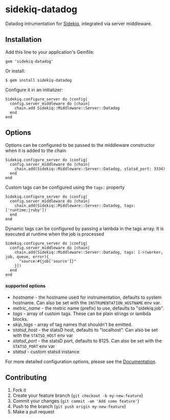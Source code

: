 sidekiq-datadog
=============

Datadog intrumentation for [Sidekiq](https://github.com/mperham/sidekiq), integrated via server middleware.

## Installation

Add this line to your application's Gemfile:

    gem 'sidekiq-datadog'

Or install:

    $ gem install sidekiq-datadog

Configure it in an initializer:

    Sidekiq.configure_server do |config|
      config.server_middleware do |chain|
        chain.add Sidekiq::Middleware::Server::Datadog
      end
    end

## Options

Options can be configured to be passed to the middleware constructor when it is added to the
chain

    Sidekiq.configure_server do |config|
      config.server_middleware do |chain|
        chain.add(Sidekiq::Middleware::Server::Datadog, statsd_port: 3334)
      end
    end

Custom tags can be configured using the `tags:` property

    Sidekiq.configure_server do |config|
      config.server_middleware do |chain|
        chain.add(Sidekiq::Middleware::Server::Datadog, tags: ['runtime:jruby'])
      end
    end

Dynamic tags can be configured by passing a lambda in the tags array. It is
executed at runtime when the job is processed

    Sidekiq.configure_server do |config|
      config.server_middleware do |chain|
        chain.add(Sidekiq::Middleware::Server::Datadog, tags: [->(worker, job, queue, error){
          "source:#{job['source']}"
        }])
      end
    end

#### supported options
 - *hostname* - the hostname used for instrumentation, defaults to system hostname. Can also be set with the `INSTRUMENTATION_HOSTNAME` env var.
 - *metric_name* - the metric name (prefix) to use, defaults to "sidekiq.job".
 - *tags* - array of custom tags. These can be plain strings or lambda blocks.
 - *skip_tags* - array of tag names that shouldn't be emitted.
 - *statsd_host* - the statsD host, defaults to "localhost". Can also be set with the `STATSD_HOST` env var
 - *statsd_port* - the statsD port, defaults to 8125. Can also be set with the `STATSD_PORT` env var
 - *statsd* - custom statsd instance

For more detailed configuration options, please see the [Documentation](http://www.rubydoc.info/gems/sidekiq-datadog).

## Contributing

1. Fork it
2. Create your feature branch (`git checkout -b my-new-feature`)
3. Commit your changes (`git commit -am 'Add some feature'`)
4. Push to the branch (`git push origin my-new-feature`)
5. Make a pull request

